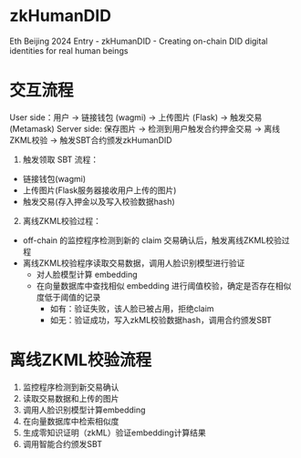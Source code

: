 # zkHumanDID
Eth Beijing 2024 Entry - zkHumanDID - Creating on-chain DID digital identities for real human beings

# 交互流程
User side：用户 -> 链接钱包 (wagmi) -> 上传图片 (Flask) -> 触发交易 (Metamask)
Server side: 保存图片 -> 检测到用户触发合约押金交易 -> 离线ZKML校验 -> 触发SBT合约颁发zkHumanDID

1. 触发领取 SBT 流程：
 - 链接钱包(wagmi)
 - 上传图片(Flask服务器接收用户上传的图片)
 - 触发交易(存入押金以及写入校验数据hash)
2. 离线ZKML校验过程：
 - off-chain 的监控程序检测到新的 claim 交易确认后，触发离线ZKML校验过程
 - 离线ZKML校验程序读取交易数据，调用人脸识别模型进行验证
    - 对人脸模型计算 embedding
    - 在向量数据库中查找相似 embedding 进行阈值校验，确定是否存在相似度低于阈值的记录
        - 如有：验证失败，该人脸已被占用，拒绝claim
        - 如无：验证成功，写入zkML校验数据hash，调用合约颁发SBT

# 离线ZKML校验流程
1. 监控程序检测到新交易确认
2. 读取交易数据和上传的图片
3. 调用人脸识别模型计算embedding
4. 在向量数据库中检索相似度
5. 生成零知识证明（zkML）验证embedding计算结果
6. 调用智能合约颁发SBT

